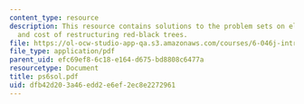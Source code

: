 ```yaml
---
content_type: resource
description: This resource contains solutions to the problem sets on electronic billboard
  and cost of restructuring red-black trees.
file: https://ol-ocw-studio-app-qa.s3.amazonaws.com/courses/6-046j-introduction-to-algorithms-sma-5503-fall-2005/dfb42d203a46edd2e6ef2ec8e2272961_ps6sol.pdf
file_type: application/pdf
parent_uid: efc69ef8-6c18-e164-d675-bd8808c6477a
resourcetype: Document
title: ps6sol.pdf
uid: dfb42d20-3a46-edd2-e6ef-2ec8e2272961
---
```

